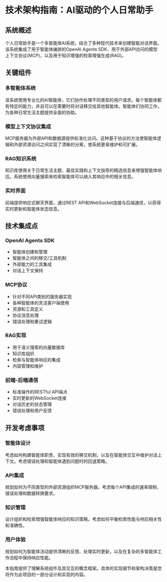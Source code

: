 # 技术架构指南：AI驱动的个人日常助手

## 系统概述

个人日常助手是一个多智能体AI系统，结合了多种现代技术来创建智能对话界面。该系统集成了用于智能体编排的OpenAI Agents SDK、用于外部API访问的模型上下文协议(MCP)，以及用于知识增强的检索增强生成(RAG)。

## 关键组件

### 多智能体系统
该系统使用专业化的AI智能体，它们协作处理不同类型的用户请求。每个智能体都有特定的能力，并且可以在需要时将对话移交给其他智能体。智能体们协同工作，为各种日常生活主题提供全面的协助。

### 模型上下文协议集成
MCP服务器为外部API和数据源提供标准化访问。这种基于协议的方法使智能体逻辑和外部资源访问之间实现了清晰的分离，使系统更易维护和可扩展。

### RAG知识系统
知识库使用关于日常生活主题、最佳实践和上下文指导的精选信息来增强智能体响应。系统使用向量搜索来检索智能体可以纳入其响应中的相关信息。

### 实时界面
前端提供响应式聊天界面，通过REST API和WebSocket连接与后端通信，以获得实时更新和智能体状态信息。

## 技术集成点

### OpenAI Agents SDK
- 智能体创建和管理
- 智能体之间的移交/工具机制
- 外部能力的工具集成
- 对话上下文保持

### MCP协议
- 针对不同API类别的服务器实现
- 各种智能体的灵活客户端使用
- 资源和工具定义
- 协议消息处理
- 错误处理和重试逻辑

### RAG实现
- 用于语义搜索的向量数据库
- 知识库组织
- 检索与智能体响应的集成
- 内容管理和维护

### 前端-后端通信
- 标准操作的RESTful API端点
- 实时更新的WebSocket连接
- 对话历史的状态管理
- 错误处理和用户反馈

## 开发考虑事项

### 智能体设计
考虑如何构建智能体职责、实现有效的移交机制，以及在智能体交互中维护对话上下文。考虑错误处理和智能体遇到问题时的回退策略。

### API集成
规划如何为不同类型的外部资源组织MCP服务器。考虑每个API集成的速率限制、错误处理和数据转换要求。

### 知识管理
设计组织和检索增强智能体响应的知识策略。考虑如何平衡检索性能与响应相关性和准确性。

### 用户体验
规划如何为智能体活动提供清晰的反馈、处理实时更新，以及在复杂的多智能体工作流程中保持响应性能。

本指南提供了理解系统组件及其交互的概念框架。具体的实现细节和架构决策是您将作为此项目的一部分设计和实现的内容。 